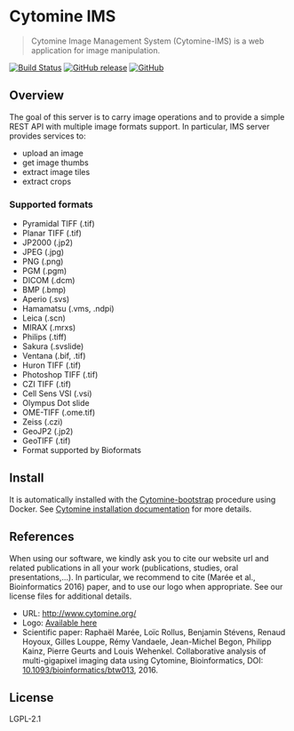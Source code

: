 # Cytomine IMS

> Cytomine Image Management System (Cytomine-IMS) is a web application for image manipulation.

[![Build Status](https://travis-ci.com/Cytomine-ULiege/Cytomine-IMS.svg?branch=master)](https://travis-ci.com/Cytomine-ULiege/Cytomine-IMS)
[![GitHub release](https://img.shields.io/github/release/Cytomine-ULiege/Cytomine-IMS.svg)](https://github.com/Cytomine-ULiege/Cytomine-IMS/releases)
[![GitHub](https://img.shields.io/github/license/Cytomine-ULiege/Cytomine-IMS.svg)](https://github.com/Cytomine-ULiege/Cytomine-IMS/blob/master/LICENSE)

## Overview

The goal of this server is to carry image operations and to provide a simple REST API with multiple image formats support. In particular, IMS server provides services to:
* upload an image
* get image thumbs
* extract image tiles
* extract crops

### Supported formats
* Pyramidal TIFF (.tif)
* Planar TIFF (.tif)
* JP2000 (.jp2)
* JPEG (.jpg)
* PNG (.png)
* PGM (.pgm)
* DICOM (.dcm)
* BMP (.bmp)
* Aperio (.svs)
* Hamamatsu (.vms, .ndpi)
* Leica (.scn)
* MIRAX (.mrxs)
* Philips (.tiff)
* Sakura (.svslide)
* Ventana (.bif, .tif)
* Huron TIFF (.tif)
* Photoshop TIFF (.tif)
* CZI TIFF (.tif)
* Cell Sens VSI (.vsi)
* Olympus Dot slide
* OME-TIFF (.ome.tif)
* Zeiss (.czi)
* GeoJP2 (.jp2)
* GeoTIFF (.tif)
* Format supported by Bioformats


## Install

It is automatically installed with the [Cytomine-bootstrap](https://github.com/cytomine/Cytomine-bootstrap) procedure using Docker. See [Cytomine installation documentation](https://documentation.cytomine.org/How-to-install-Cytomine?structure=Admins) for more details.

## References
When using our software, we kindly ask you to cite our website url and related publications in all your work (publications, studies, oral presentations,...). In particular, we recommend to cite (Marée et al., Bioinformatics 2016) paper, and to use our logo when appropriate. See our license files for additional details.

- URL: http://www.cytomine.org/
- Logo: [Available here](https://doc.cytomine.org/img/logo_cyto_org.png)
- Scientific paper: Raphaël Marée, Loïc Rollus, Benjamin Stévens, Renaud Hoyoux, Gilles Louppe, Rémy Vandaele, Jean-Michel Begon, Philipp Kainz, Pierre Geurts and Louis Wehenkel. Collaborative analysis of multi-gigapixel imaging data using Cytomine, Bioinformatics, DOI: [10.1093/bioinformatics/btw013](http://dx.doi.org/10.1093/bioinformatics/btw013), 2016. 

## License

LGPL-2.1